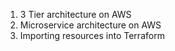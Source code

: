 1)  3 Tier architecture on AWS
2)  Microservice architecture on AWS
3)  Importing resources into Terraform
